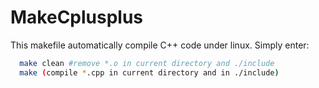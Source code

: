 # MakeCplusplus
This makefile automatically compile C++ code under linux. Simply enter:
```bash
  make clean #remove *.o in current directory and ./include
  make (compile *.cpp in current directory and in ./include)
```
